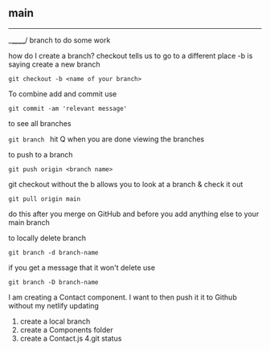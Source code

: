 ## main

---

\_**\_\_\_\_**/
branch to do some work

how do I create a branch?
checkout tells us to go to a different place
-b is saying create a new branch

`git checkout -b <name of your branch>`

To combine add and commit use

`git commit -am 'relevant message'`

to see all branches

`git branch `
hit Q when you are done viewing the branches

to push to a branch

`git push origin <branch name>`

git checkout <branch name> without the b allows you to look at a branch & check it out

`git pull origin main`

do this after you merge on GitHub and before you add anything else to your main branch

to locally delete branch

`git branch -d branch-name`

if you get a message that it won't delete use

`git branch -D branch-name `

I am creating a Contact component. I want to then push it it to Github without my netlify updating

1. create a local branch
2. create a Components folder
3. create a Contact.js
   4.git status
